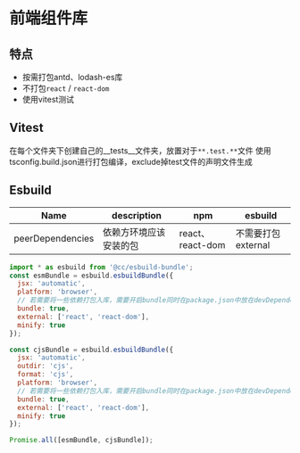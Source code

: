 # 前端组件库

## 特点

- 按需打包antd、lodash-es库
- 不打包`react` / `react-dom`
- 使用vitest测试

## Vitest
在每个文件夹下创建自己的__tests__文件夹，放置对于`**.test.**`文件
使用tsconfig.build.json进行打包编译，exclude掉test文件的声明文件生成

## Esbuild

| Name             | description            | npm              | esbuild            |
| ---------------- | ---------------------- | ---------------- | ------------------ |
| peerDependencies | 依赖方环境应该安装的包 | react、react-dom | 不需要打包external |

```js
import * as esbuild from '@cc/esbuild-bundle';
const esmBundle = esbuild.esbuildBundle({
  jsx: 'automatic',
  platform: 'browser',
  // 若需要将一些依赖打包入库，需要开启bundle同时在package.json中放在devDependence即可
  bundle: true,
  external: ['react', 'react-dom'],
  minify: true
});

const cjsBundle = esbuild.esbuildBundle({
  jsx: 'automatic',
  outdir: 'cjs',
  format: 'cjs',
  platform: 'browser',
  // 若需要将一些依赖打包入库，需要开启bundle同时在package.json中放在devDependence即可
  bundle: true,
  external: ['react', 'react-dom'],
  minify: true
});

Promise.all([esmBundle, cjsBundle]);
```

